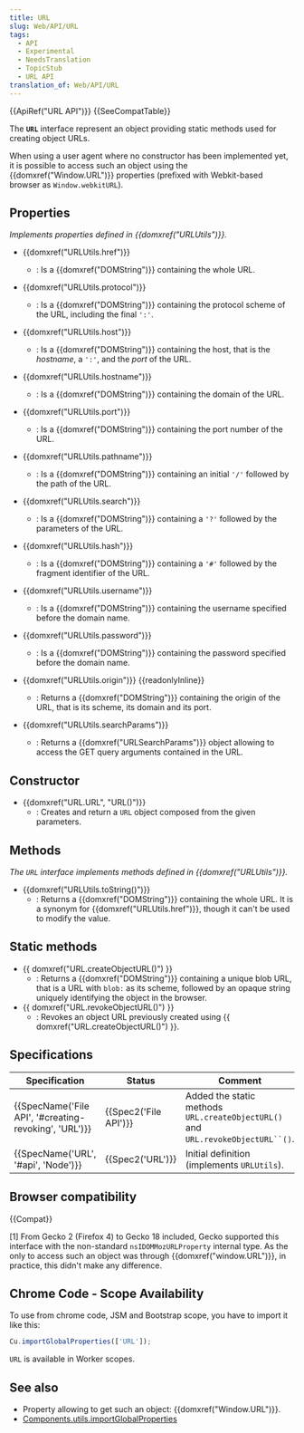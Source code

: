 ```yaml
---
title: URL
slug: Web/API/URL
tags:
  - API
  - Experimental
  - NeedsTranslation
  - TopicStub
  - URL API
translation_of: Web/API/URL
---
```

{{ApiRef("URL API")}} {{SeeCompatTable}}

The **`URL`** interface represent an object providing static methods used for creating object URLs.

When using a user agent where no constructor has been implemented yet, it is possible to access such an object using the {{domxref("Window.URL")}} properties (prefixed with Webkit-based browser as `Window.webkitURL`).

## Properties

_Implements properties defined in {{domxref("URLUtils")}}._

- {{domxref("URLUtils.href")}}
  - : Is a {{domxref("DOMString")}} containing the whole URL.
- {{domxref("URLUtils.protocol")}}
  - : Is a {{domxref("DOMString")}} containing the protocol scheme of the URL, including the final `':'`.
- {{domxref("URLUtils.host")}}
  - : Is a {{domxref("DOMString")}} containing the host, that is the _hostname_, a `':'`, and the _port_ of the URL.
- {{domxref("URLUtils.hostname")}}
  - : Is a {{domxref("DOMString")}} containing the domain of the URL.
- {{domxref("URLUtils.port")}}
  - : Is a {{domxref("DOMString")}} containing the port number of the URL.
- {{domxref("URLUtils.pathname")}}
  - : Is a {{domxref("DOMString")}} containing an initial `'/'` followed by the path of the URL.
- {{domxref("URLUtils.search")}}
  - : Is a {{domxref("DOMString")}} containing a `'?'` followed by the parameters of the URL.
- {{domxref("URLUtils.hash")}}
  - : Is a {{domxref("DOMString")}} containing a `'#'` followed by the fragment identifier of the URL.
- {{domxref("URLUtils.username")}}
  - : Is a {{domxref("DOMString")}} containing the username specified before the domain name.
- {{domxref("URLUtils.password")}}
  - : Is a {{domxref("DOMString")}} containing the password specified before the domain name.
- {{domxref("URLUtils.origin")}} {{readonlyInline}}
  - : Returns a {{domxref("DOMString")}} containing the origin of the URL, that is its scheme, its domain and its port.

- {{domxref("URLUtils.searchParams")}}
  - : Returns a {{domxref("URLSearchParams")}} object allowing to access the GET query arguments contained in the URL.

## Constructor

- {{domxref("URL.URL", "URL()")}}
  - : Creates and return a `URL` object composed from the given parameters.

## Methods

_The `URL` interface implements methods defined in {{domxref("URLUtils")}}._

- {{domxref("URLUtils.toString()")}}
  - : Returns a {{domxref("DOMString")}} containing the whole URL. It is a synonym for {{domxref("URLUtils.href")}}, though it can't be used to modify the value.

## Static methods

- {{ domxref("URL.createObjectURL()") }}
  - : Returns a {{domxref("DOMString")}} containing a unique blob URL, that is a URL with `blob:` as its scheme, followed by an opaque string uniquely identifying the object in the browser.
- {{ domxref("URL.revokeObjectURL()") }}
  - : Revokes an object URL previously created using {{ domxref("URL.createObjectURL()") }}.

## Specifications

| Specification                                                            | Status                       | Comment                                                                           |
| ------------------------------------------------------------------------ | ---------------------------- | --------------------------------------------------------------------------------- |
| {{SpecName('File API', '#creating-revoking', 'URL')}} | {{Spec2('File API')}} | Added the static methods `URL.createObjectURL()` and ` URL.revokeObjectURL``() `. |
| {{SpecName('URL', '#api', 'Node')}}                         | {{Spec2('URL')}}         | Initial definition (implements `URLUtils`).                                       |

## Browser compatibility

{{Compat}}

\[1] From Gecko 2 (Firefox 4) to Gecko 18 included, Gecko supported this interface with the non-standard `nsIDOMMozURLProperty` internal type. As the only to access such an object was through {{domxref("window.URL")}}, in practice, this didn't make any difference.

## Chrome Code - Scope Availability

To use from chrome code, JSM and Bootstrap scope, you have to import it like this:

```js
Cu.importGlobalProperties(['URL']);
```

`URL` is available in Worker scopes.

## See also

- Property allowing to get such an object: {{domxref("Window.URL")}}.
- [Components.utils.importGlobalProperties](/de/docs/Components.utils.importGlobalProperties)
